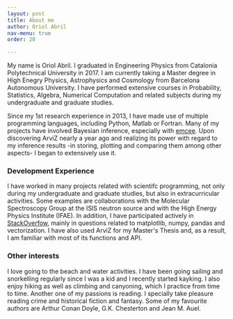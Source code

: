 ```yaml
---
layout: post
title: About me
author: Oriol Abril
nav-menu: true
order: 20

---
```


My name is Oriol Abril. I graduated in Engineering Physics from Catalonia Polytechnical University in 2017.
I am currently taking a Master degree in High Enegry Physics, Astrophysics and Cosmology
from Barcelona Autonomous University. I have performed extensive courses in Probability, Statistics,
Algebra, Numerical Computation and related subjects
during my undergraduate and graduate studies.

Since my 1st research experience in 2013, I have
made use of multiple programming languages, including Python, Matlab or Fortran. Many of my
projects have involved Bayesian inference, especially with [emcee](https://emcee.readthedocs.io/en/latest/).
Upon discovering ArviZ nearly a year ago and realizing its power with regard to my inference results -in storing, plotting and
comparing them among other aspects- I began to extensively use it.

### Development Experience

I have worked in many projects related with scientifc programming, not only during my undergraduate
and graduate studies, but also in extracurricular activities. Some examples are collaborations with
the Molecular Spectroscopy Group at the ISIS neutron source and with the High Energy Physics
Institute (IFAE). In addition, I have participated actively in [StackOverfow](https://stackoverflow.com/users/2504700/xg-plt-py),
mainly in questions related to matplotlib, numpy, pandas and vectorization. I have also used ArviZ for my Master's Thesis
and, as a result, I am familiar with most of its functions and API.

### Other interests

I love going to the beach and water activities. I have been going sailing and snorkelling regularly since
I was a kid and I recently started kayking. I also enjoy hiking as well as climbing and canyoning, which
I practice from time to time. Another one of my passions is reading. I specially take pleasure reading crime and historical fiction and fantasy. Some of my favourite authors are Arthur Conan Doyle, G.K. Chesterton and Jean M. Auel.
